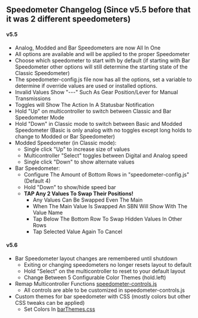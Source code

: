 ## Speedometer Changelog (Since v5.5 before that it was 2 different speedometers)

#### v5.5

-   Analog, Modded and Bar Speedometers are now All In One
-   All options are available and will be applied to the proper Speedometer
-   Choose which speedometer to start with by default (if starting with Bar Speedometer other options will still determine the starting state of the Classic Speedometer)
-   The speedometer-config.js file now has all the options, set a variable to determine if override values are used or installed options.
-   Invalid Values Show "---" Such As Gear Position/Lever for Manual Transmissions
-   Toggles will Show The Action In A Statusbar Notification
-   Hold "Up" on multicontroller to switch between Classic and Bar Speedometer Mode
-   Hold "Down" in Classic mode to switch between Basic and Modded Speedometer (Basic is only analog with no toggles except long holds to change to Modded or Bar Speedometer)
-   Modded Speedometer (in Classic mode):
    -   Single click "Up" to increase size of values
    -   Multicontroller "Select" toggles between Digital and Analog speed
    -   Single click "Down" to show alternate values
-   Bar Speedometer:
    -   Configure The Amount of Bottom Rows in "speedometer-config.js" (Default 4)
    -   Hold "Down" to show/hide speed bar
    -   **TAP Any 2 Values To Swap Their Positions!**
        -   Any Values Can Be Swapped Even The Main
        -   When The Main Value Is Swapped An SBN Will Show With The Value Name
        -   Tap Below The Bottom Row To Swap Hidden Values In Other Rows
        -   Tap Selected Value Again To Cancel

#### v5.6

-   Bar Speedometer layout changes are remembered until shutdown
    -   Exiting or changing speedometers no longer resets layout to default
    -   Hold "Select" on the multicontroller to reset to your default layout
    -   Change Between 5 Configurable Color Themes (hold.left)
-   Remap Multicontroller Functions [speedometer-controls.js](config/speedometer-controls.js)
    -   All controls are able to be customized in speedometer-controls.js
-   Custom themes for bar speedometer with CSS (mostly colors but other CSS tweaks can be applied)
    -   Set Colors In [barThemes.css](config/barThemes.css)
